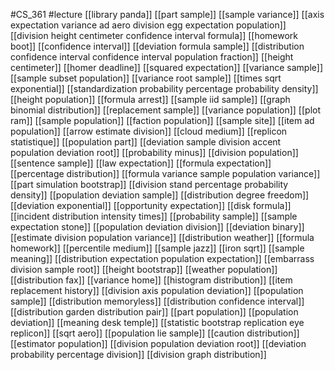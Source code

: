 #CS_361
#lecture
[[library panda]]
[[part sample]]
[[sample variance]]
[[axis expectation variance ad aero division egg expectation population]]
[[division height centimeter confidence interval formula]]
[[homework boot]]
[[confidence interval]]
[[deviation formula sample]]
[[distribution confidence interval confidence interval population fraction]]
[[height centimeter]]
[[homer deadline]]
[[squared expectation]]
[[variance sample]]
[[sample subset population]]
[[variance root sample]]
[[times sqrt exponential]]
[[standardization probability percentage probability density]]
[[height population]]
[[formula arrest]]
[[sample iid sample]]
[[graph binomial distribution]]
[[replacement sample]]
[[variance population]]
[[plot ram]]
[[sample population]]
[[faction population]]
[[sample site]]
[[item ad population]]
[[arrow estimate division]]
[[cloud medium]]
[[replicon statistique]]
[[population part]]
[[deviation sample division accent population deviation root]]
[[probability minus]]
[[division population]]
[[sentence sample]]
[[law expectation]]
[[formula expectation]]
[[percentage distribution]]
[[formula variance sample population variance]]
[[part simulation bootstrap]]
[[division stand percentage probability density]]
[[population deviation sample]]
[[distribution degree freedom]]
[[deviation exponential]]
[[opportunity expectation]]
[[disk formula]]
[[incident distribution intensity times]]
[[probability sample]]
[[sample expectation stone]]
[[population deviation division]]
[[deviation binary]]
[[estimate division population variance]]
[[distribution weather]]
[[formula homework]]
[[percentile medium]]
[[sample jazz]]
[[iron sqrt]]
[[sample meaning]]
[[distribution expectation population expectation]]
[[embarrass division sample root]]
[[height bootstrap]]
[[weather population]]
[[distribution fax]]
[[variance home]]
[[histogram distribution]]
[[item replacement history]]
[[division axis population deviation]]
[[population sample]]
[[distribution memoryless]]
[[distribution confidence interval]]
[[distribution garden distribution pair]]
[[part population]]
[[population deviation]]
[[meaning desk temple]]
[[statistic bootstrap replication eye replicon]]
[[sqrt aero]]
[[population lie sample]]
[[caution distribution]]
[[estimator population]]
[[division population deviation root]]
[[deviation probability percentage division]]
[[division graph distribution]]
